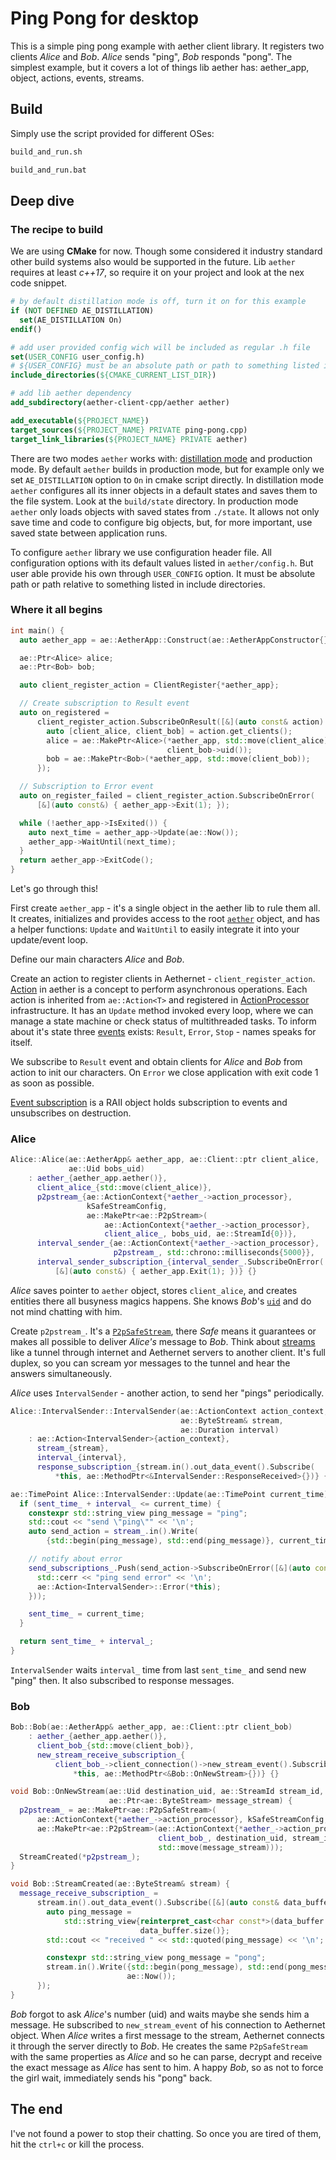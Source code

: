# Ping Pong for desktop

This is a simple ping pong example with aether client library. It registers two clients *Alice* and *Bob*. *Alice* sends "ping", *Bob* responds "pong".
The simplest example, but it covers a lot of things lib aether has: aether_app, object, actions, events, streams.

## Build
Simply use the script provided for different OSes:
```sh
build_and_run.sh
```
```sh
build_and_run.bat
```

## Deep dive
### The recipe to build
We are using **CMake** for now. Though some considered it industry standard other build systems also would be supported in the future.
Lib `aether` requires at least *c++17*, so require it on your project and look at the nex code snippet.

```cmake
# by default distillation mode is off, turn it on for this example
if (NOT DEFINED AE_DISTILLATION)
  set(AE_DISTILLATION On)
endif()

# add user provided config wich will be included as regular .h file
set(USER_CONFIG user_config.h)
# ${USER_CONFIG} must be an absolute path or path to something listed in include directories
include_directories(${CMAKE_CURRENT_LIST_DIR})

# add lib aether dependency
add_subdirectory(aether-client-cpp/aether aether)

add_executable(${PROJECT_NAME})
target_sources(${PROJECT_NAME} PRIVATE ping-pong.cpp)
target_link_libraries(${PROJECT_NAME} PRIVATE aether)
```
There are two modes `aether` works with: [distillation mode](https://aethernet.io/documentation#c++2) and production mode.
By default `aether` builds in production mode, but for example only we set `AE_DISTILLATION` option to `On` in cmake script directly.
In distillation mode `aether` configures all its inner objects in a default states and saves them to the file system.
Look at the `build/state` directory.
In production mode `aether` only loads objects with saved states from `./state`.
It allows not only save time and code to configure big objects, but, for more important, use saved state between application runs.

To configure `aether` library we use configuration header file. All configuration options with its default values listed in `aether/config.h`.
But user able provide his own through `USER_CONFIG` option.
It must be absolute path or path relative to something listed in include directories.

### Where it all begins
```cpp
int main() {
  auto aether_app = ae::AetherApp::Construct(ae::AetherAppConstructor{});

  ae::Ptr<Alice> alice;
  ae::Ptr<Bob> bob;

  auto client_register_action = ClientRegister{*aether_app};

  // Create subscription to Result event
  auto on_registered =
      client_register_action.SubscribeOnResult([&](auto const& action) {
        auto [client_alice, client_bob] = action.get_clients();
        alice = ae::MakePtr<Alice>(*aether_app, std::move(client_alice),
                                   client_bob->uid());
        bob = ae::MakePtr<Bob>(*aether_app, std::move(client_bob));
      });

  // Subscription to Error event
  auto on_register_failed = client_register_action.SubscribeOnError(
      [&](auto const&) { aether_app->Exit(1); });

  while (!aether_app->IsExited()) {
    auto next_time = aether_app->Update(ae::Now());
    aether_app->WaitUntil(next_time);
  }
  return aether_app->ExitCode();
}
```

Let's go through this!

First create `aether_app` - it's a single object in the aether lib to rule them all. It creates, initializes and provides access to the root [`aether`](https://aethernet.io/documentation#c++2) object,
and has a helper functions: `Update` and `WaitUntil` to easily integrate it into your update/event loop.

Define our main characters *Alice* and *Bob*.

Create an action to register clients in Aethernet - `client_register_action`.
[Action](https://aethernet.io/technology#action2) in aether is a concept to perform asynchronous operations.
Each action is inherited from `ae::Action<T>` and registered in [ActionProcessor](https://aethernet.io/technology#action2) infrastructure.
It has an `Update` method invoked every loop, where we can manage a state machine or check status of multithreaded tasks.
To inform about it's state three [events](https://aethernet.io/documentation#c++2) exists: `Result`, `Error`, `Stop` - names speaks for itself.

We subscribe to `Result` event and obtain clients for *Alice* and *Bob* from action to init our characters.
On `Error` we close application with exit code 1 as soon as possible.

[Event subscription](https://aethernet.io/documentation#c++2) is a RAII object holds subscription to events and unsubscribes on destruction.

### Alice
```cpp
Alice::Alice(ae::AetherApp& aether_app, ae::Client::ptr client_alice,
             ae::Uid bobs_uid)
    : aether_{aether_app.aether()},
      client_alice_{std::move(client_alice)},
      p2pstream_{ae::ActionContext{*aether_->action_processor},
                 kSafeStreamConfig,
                 ae::MakePtr<ae::P2pStream>(
                     ae::ActionContext{*aether_->action_processor},
                     client_alice_, bobs_uid, ae::StreamId{0})},
      interval_sender_{ae::ActionContext{*aether_->action_processor},
                       p2pstream_, std::chrono::milliseconds{5000}},
      interval_sender_subscription_{interval_sender_.SubscribeOnError(
          [&](auto const&) { aether_app.Exit(1); })} {}
```
*Alice* saves pointer to `aether` object, stores `client_alice`, and creates entities there all busyness magics happens.
She knows *Bob*'s [`uid`](https://aethernet.io/technology#registering-new-client0) and do not mind chatting with him.

Create `p2pstream_`. It's a [`P2pSafeStream`](https://aethernet.io/documentation#c++2), there *Safe* means it guarantees or makes all possible to deliver *Alice's* message to *Bob*.
Think about [streams](https://aethernet.io/documentation#c++2) like a tunnel through internet and Aethernet servers to another client.
It's full duplex, so you can scream yor messages to the tunnel and hear the answers simultaneously.

*Alice* uses `IntervalSender` - another action, to send her "pings" periodically.

```cpp
Alice::IntervalSender::IntervalSender(ae::ActionContext action_context,
                                      ae::ByteStream& stream,
                                      ae::Duration interval)
    : ae::Action<IntervalSender>{action_context},
      stream_{stream},
      interval_{interval},
      response_subscription_{stream.in().out_data_event().Subscribe(
          *this, ae::MethodPtr<&IntervalSender::ResponseReceived>{})} {}

ae::TimePoint Alice::IntervalSender::Update(ae::TimePoint current_time) {
  if (sent_time_ + interval_ <= current_time) {
    constexpr std::string_view ping_message = "ping";
    std::cout << "send \"ping\"" << '\n';
    auto send_action = stream_.in().Write(
        {std::begin(ping_message), std::end(ping_message)}, current_time);

    // notify about error
    send_subscriptions_.Push(send_action->SubscribeOnError([&](auto const&) {
      std::cerr << "ping send error" << '\n';
      ae::Action<IntervalSender>::Error(*this);
    }));

    sent_time_ = current_time;
  }

  return sent_time_ + interval_;
}
```
`IntervalSender` waits `interval_` time from last `sent_time_` and send new "ping" then. It also subscribed to response messages.

### Bob
```cpp
Bob::Bob(ae::AetherApp& aether_app, ae::Client::ptr client_bob)
    : aether_{aether_app.aether()},
      client_bob_{std::move(client_bob)},
      new_stream_receive_subscription_{
          client_bob_->client_connection()->new_stream_event().Subscribe(
              *this, ae::MethodPtr<&Bob::OnNewStream>{})} {}

void Bob::OnNewStream(ae::Uid destination_uid, ae::StreamId stream_id,
                      ae::Ptr<ae::ByteStream> message_stream) {
  p2pstream_ = ae::MakePtr<ae::P2pSafeStream>(
      ae::ActionContext{*aether_->action_processor}, kSafeStreamConfig,
      ae::MakePtr<ae::P2pStream>(ae::ActionContext{*aether_->action_processor},
                                 client_bob_, destination_uid, stream_id,
                                 std::move(message_stream)));
  StreamCreated(*p2pstream_);
}

void Bob::StreamCreated(ae::ByteStream& stream) {
  message_receive_subscription_ =
      stream.in().out_data_event().Subscribe([&](auto const& data_buffer) {
        auto ping_message =
            std::string_view{reinterpret_cast<char const*>(data_buffer.data()),
                             data_buffer.size()};
        std::cout << "received " << std::quoted(ping_message) << '\n';

        constexpr std::string_view pong_message = "pong";
        stream.in().Write({std::begin(pong_message), std::end(pong_message)},
                          ae::Now());
      });
}
```

*Bob* forgot to ask *Alice*'s number (uid) and waits maybe she sends him a message.
He subscribed to `new_stream_event` of his connection to Aethernet object.
When *Alice* writes a first message to the stream, Aethernet connects it through the server directly to *Bob*.
He creates the same `P2pSafeStream` with the same properties as *Alice* and so he can parse, decrypt and receive the exact message as *Alice* has sent to him.
A happy *Bob*, so as not to force the girl wait, immediately sends his "pong" back.

## The end
I've not found a power to stop their chatting. So once you are tired of them, hit the `ctrl+c` or kill the process.
